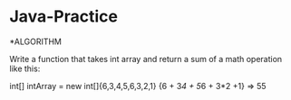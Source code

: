 # Java-Practice

*ALGORITHM

Write a function that takes int array and return a sum of a math operation like this:

int[] intArray = new int[]{6,3,4,5,6,3,2,1}
{6 + 3*4 + 5*6 + 3*2 +1} => 55
